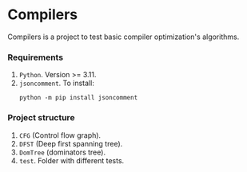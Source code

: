 # Compilers

Compilers is a project to test basic compiler optimization's algorithms.

### Requirements

1. `Python`. Version >= 3.11.
1. `jsoncomment`.
    To install:
    ```
    python -m pip install jsoncomment
    ```

### Project structure

1. `CFG` (Control flow graph).
1. `DFST` (Deep first spanning tree).
1. `DomTree` (dominators tree).
1. `test`. Folder with different tests.